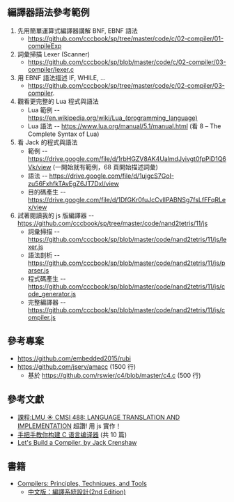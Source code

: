 ## 編譯器語法參考範例

1. 先用簡單運算式編譯器講解 BNF, EBNF 語法
    * https://github.com/cccbook/sp/tree/master/code/c/02-compiler/01-compileExp
2. 詞彙掃描 Lexer (Scanner)
    * https://github.com/cccbook/sp/blob/master/code/c/02-compiler/03-compiler/lexer.c
3. 用 EBNF 語法描述 IF, WHILE, ...
    * https://github.com/cccbook/sp/tree/master/code/c/02-compiler/03-compiler.
4. 觀看更完整的 Lua 程式與語法
    * Lua 範例 -- https://en.wikipedia.org/wiki/Lua_(programming_language)
    * Lua 語法 -- https://www.lua.org/manual/5.1/manual.html (看 8 – The Complete Syntax of Lua)
5. 看 Jack 的程式與語法
    * 範例 -- https://drive.google.com/file/d/1rbHGZV8AK4UalmdJyivgt0fpPiD1Q6Vk/view (一開始就有範例，68 頁開始描述詞彙)
    * 語法 -- https://drive.google.com/file/d/1ujgcS7GoI-zu56FxhfkTAvEgZ6JT7Dxl/view
    * 目的碼產生 -- https://drive.google.com/file/d/1DfGKr0fuJcCvlIPABNSg7fsLfFFqRLex/view
6. 試著閱讀我的 js 版編譯器 -- https://github.com/cccbook/sp/tree/master/code/nand2tetris/11/js
    * 詞彙掃描 -- https://github.com/cccbook/sp/blob/master/code/nand2tetris/11/js/lexer.js
    * 語法剖析 -- https://github.com/cccbook/sp/blob/master/code/nand2tetris/11/js/parser.js
    * 程式碼產生 -- https://github.com/cccbook/sp/blob/master/code/nand2tetris/11/js/code_generator.js
    * 完整編譯器 -- https://github.com/cccbook/sp/blob/master/code/nand2tetris/11/js/compiler.js

## 參考專案

* https://github.com/embedded2015/rubi
* https://github.com/jserv/amacc (1500 行)
    * 基於 https://github.com/rswier/c4/blob/master/c4.c (500 行)

## 參考文獻

* [課程:LMU ☀️ CMSI 488: LANGUAGE TRANSLATION AND IMPLEMENTATION](https://cs.lmu.edu/~ray/classes/cc/) 超讚! 用 js 實作！
* [手把手教你构建 C 语言编译器](https://lotabout.me/2015/write-a-C-interpreter-0/) (共 10 篇)
* [Let's Build a Compiler, by Jack Crenshaw](https://compilers.iecc.com/crenshaw/)

## 書籍

* [Compilers: Principles, Techniques, and Tools](https://en.wikipedia.org/wiki/Compilers:_Principles,_Techniques,_and_Tools)
    * [中文版：編譯系統設計(2nd Edition)](https://www.books.com.tw/products/0010465432)
